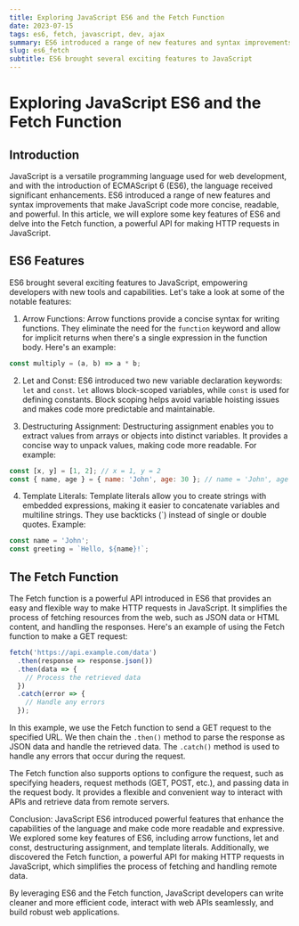 ```yaml
---
title: Exploring JavaScript ES6 and the Fetch Function
date: 2023-07-15
tags: es6, fetch, javascript, dev, ajax
summary: ES6 introduced a range of new features and syntax improvements that make JavaScript code more concise, readable, and powerful. 
slug: es6_fetch
subtitle: ES6 brought several exciting features to JavaScript
---
```


# Exploring JavaScript ES6 and the Fetch Function

## Introduction

JavaScript is a versatile programming language used for web development, and with the introduction of ECMAScript 6 (ES6), the language received significant enhancements. ES6 introduced a range of new features and syntax improvements that make JavaScript code more concise, readable, and powerful. In this article, we will explore some key features of ES6 and delve into the Fetch function, a powerful API for making HTTP requests in JavaScript.

## ES6 Features

ES6 brought several exciting features to JavaScript, empowering developers with new tools and capabilities. Let's take a look at some of the notable features:

1. Arrow Functions:
Arrow functions provide a concise syntax for writing functions. They eliminate the need for the `function` keyword and allow for implicit returns when there's a single expression in the function body. Here's an example:

```javascript
const multiply = (a, b) => a * b;
```

2. Let and Const:
ES6 introduced two new variable declaration keywords: `let` and `const`. `let` allows block-scoped variables, while `const` is used for defining constants. Block scoping helps avoid variable hoisting issues and makes code more predictable and maintainable.

3. Destructuring Assignment:
Destructuring assignment enables you to extract values from arrays or objects into distinct variables. It provides a concise way to unpack values, making code more readable. For example:

```javascript
const [x, y] = [1, 2]; // x = 1, y = 2
const { name, age } = { name: 'John', age: 30 }; // name = 'John', age = 30
```

4. Template Literals:
Template literals allow you to create strings with embedded expressions, making it easier to concatenate variables and multiline strings. They use backticks (`) instead of single or double quotes. Example:

```javascript
const name = 'John';
const greeting = `Hello, ${name}!`;
```

## The Fetch Function
The Fetch function is a powerful API introduced in ES6 that provides an easy and flexible way to make HTTP requests in JavaScript. It simplifies the process of fetching resources from the web, such as JSON data or HTML content, and handling the responses. Here's an example of using the Fetch function to make a GET request:

```javascript
fetch('https://api.example.com/data')
  .then(response => response.json())
  .then(data => {
    // Process the retrieved data
  })
  .catch(error => {
    // Handle any errors
  });
```

In this example, we use the Fetch function to send a GET request to the specified URL. We then chain the `.then()` method to parse the response as JSON data and handle the retrieved data. The `.catch()` method is used to handle any errors that occur during the request.

The Fetch function also supports options to configure the request, such as specifying headers, request methods (GET, POST, etc.), and passing data in the request body. It provides a flexible and convenient way to interact with APIs and retrieve data from remote servers.

Conclusion:
JavaScript ES6 introduced powerful features that enhance the capabilities of the language and make code more readable and expressive. We explored some key features of ES6, including arrow functions, let and const, destructuring assignment, and template literals. Additionally, we discovered the Fetch function, a powerful API for making HTTP requests in JavaScript, which simplifies the process of fetching and handling remote data.

By leveraging ES6 and the Fetch function, JavaScript developers can write cleaner and more efficient code, interact with web APIs seamlessly, and build robust web applications.
